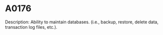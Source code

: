 # A0176
Description: Ability to maintain databases. (i.e., backup, restore, delete data, transaction log files, etc.).

